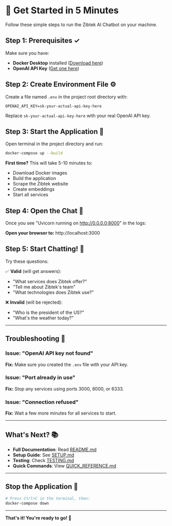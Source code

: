 # 🚀 Get Started in 5 Minutes

Follow these simple steps to run the Zibtek AI Chatbot on your machine.

## Step 1: Prerequisites ✓

Make sure you have:

- **Docker Desktop** installed ([Download here](https://www.docker.com/products/docker-desktop))
- **OpenAI API Key** ([Get one here](https://platform.openai.com/api-keys))

## Step 2: Create Environment File ⚙️

Create a file named `.env` in the project root directory with:

```env
OPENAI_API_KEY=sk-your-actual-api-key-here
```

Replace `sk-your-actual-api-key-here` with your real OpenAI API key.

## Step 3: Start the Application 🐳

Open terminal in the project directory and run:

```bash
docker-compose up --build
```

**First time?** This will take 5-10 minutes to:

- Download Docker images
- Build the application
- Scrape the Zibtek website
- Create embeddings
- Start all services

## Step 4: Open the Chat 💬

Once you see "Uvicorn running on http://0.0.0.0:8000" in the logs:

**Open your browser to:** http://localhost:3000

## Step 5: Start Chatting! 🤖

Try these questions:

✅ **Valid** (will get answers):

- "What services does Zibtek offer?"
- "Tell me about Zibtek's team"
- "What technologies does Zibtek use?"

❌ **Invalid** (will be rejected):

- "Who is the president of the US?"
- "What's the weather today?"

---

## Troubleshooting 🔧

### Issue: "OpenAI API key not found"

**Fix:** Make sure you created the `.env` file with your API key.

### Issue: "Port already in use"

**Fix:** Stop any services using ports 3000, 8000, or 6333.

### Issue: "Connection refused"

**Fix:** Wait a few more minutes for all services to start.

---

## What's Next? 📚

- **Full Documentation**: Read [README.md](README.md)
- **Setup Guide**: See [SETUP.md](SETUP.md)
- **Testing**: Check [TESTING.md](TESTING.md)
- **Quick Commands**: View [QUICK_REFERENCE.md](QUICK_REFERENCE.md)

---

## Stop the Application 🛑

```bash
# Press Ctrl+C in the terminal, then:
docker-compose down
```

---

**That's it! You're ready to go! 🎉**

